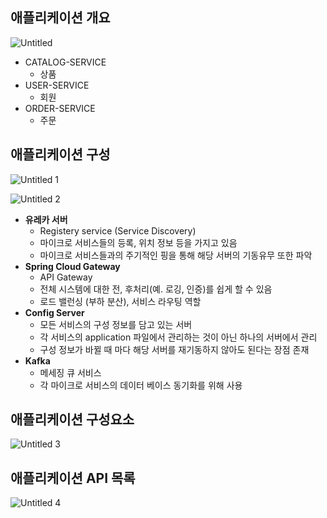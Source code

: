 
## 애플리케이션 개요

![Untitled](https://user-images.githubusercontent.com/72686708/142635879-61abe331-4431-4275-87ac-a42491160075.png)

- CATALOG-SERVICE
    - 상품
- USER-SERVICE
    - 회원
- ORDER-SERVICE
    - 주문

## 애플리케이션 구성

![Untitled 1](https://user-images.githubusercontent.com/72686708/142635899-a4ebbe4f-c947-4612-917a-aaa238cb22b5.png)

![Untitled 2](https://user-images.githubusercontent.com/72686708/142635910-f962e765-aefd-4df6-bbb5-b1b6fabbc338.png)

- **유레카 서버**
    - Registery service (Service Discovery)
    - 마이크로 서비스들의 등록, 위치 정보 등을 가지고 있음
    - 마이크로 서비스들과의 주기적인 핑을 통해 해당 서버의 기동유무 또한 파악
- **Spring Cloud Gateway**
    - API Gateway
    - 전체 시스템에 대한 전, 후처리(예. 로깅, 인증)를 쉽게 할 수 있음
    - 로드 밸런싱 (부하 분산), 서비스 라우팅 역할
- **Config Server**
    - 모든 서비스의 구성 정보를 담고 있는 서버
    - 각 서비스의 application 파일에서 관리하는 것이 아닌 하나의 서버에서 관리
    - 구성 정보가 바뀔 때 마다 해당 서버를 재기동하지 않아도 된다는 장점 존재
- **Kafka**
    - 메세징 큐 서비스
    - 각 마이크로 서비스의 데이터 베이스 동기화를 위해 사용

## 애플리케이션 구성요소

![Untitled 3](https://user-images.githubusercontent.com/72686708/142635929-ba6180a9-1b42-4aab-b140-3ebfb7c7dca4.png)

## 애플리케이션 API 목록

![Untitled 4](https://user-images.githubusercontent.com/72686708/142635947-aab9186c-6159-4add-b311-30aef7d953e9.png)
